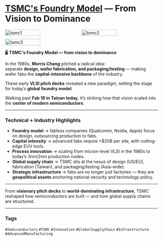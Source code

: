 # [TSMC's Foundry Model](https://www.tsmc.com/english/aboutTSMC/dc_infographics_foundry) — From Vision to Dominance

<div style="display:flex;flex-wrap:wrap;gap:10px">
  <img src="/alvin-site/JPG_VID/PXL_20250303_073320154.jpg?v=3" alt="tsmc1" width="48%">
  <img src="/alvin-site/JPG_VID/PXL_20250303_073720978.jpg?v=3" alt="tsmc2" width="48%">
  <img src="/alvin-site/JPG_VID/PXL_20250317_120501610.NIGHT.jpg" alt="tsmc3" width="48%">
</div>

🖥️ **TSMC's Foundry Model — from vision to dominance**  

In the 1980s, **Morris Chang** pitched a radical idea:  
separate **design, wafer fabrication, and packaging/testing** — making wafer fabs the **capital-intensive backbone** of the industry.  

These early **VLSI pitch decks** revealed a new paradigm, setting the stage for today’s **global foundry model**.  

Walking past **Fab 18 in Tainan today**, it’s striking how that vision scaled into the **center of modern semiconductors**.  

---

### Technical + Industry Highlights
- **Foundry model** → fabless companies (Qualcomm, Nvidia, Apple) focus on design, outsourcing production to fabs.  
- **Capital intensity** → advanced fabs require >$20B per site, with cutting-edge EUV tools.  
- **Process innovation** → scaling from micron-level VLSI in the 1980s to today’s 3nm/2nm production nodes.  
- **Global supply chain** → TSMC sits at the nexus of design (US/EU), fabrication (Taiwan), and packaging/testing (Asia-wide).  
- **Strategic infrastructure** → fabs are no longer just factories — they are **geopolitical assets** anchoring national security and technology policy.  

---

From **visionary pitch decks** to **world-dominating infrastructure**, TSMC reshaped how semiconductors are built — and how global supply chains are structured.  

---

### Tags  
`#Semiconductors` `#TSMC` `#Innovation` `#GlobalSupplyChain` `#Infrastructure` `#AdvancedManufacturing`
